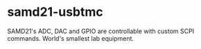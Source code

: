 # samd21-usbtmc
SAMD21's ADC, DAC and GPIO are controllable with custom SCPI commands. World's smallest lab equipment.
